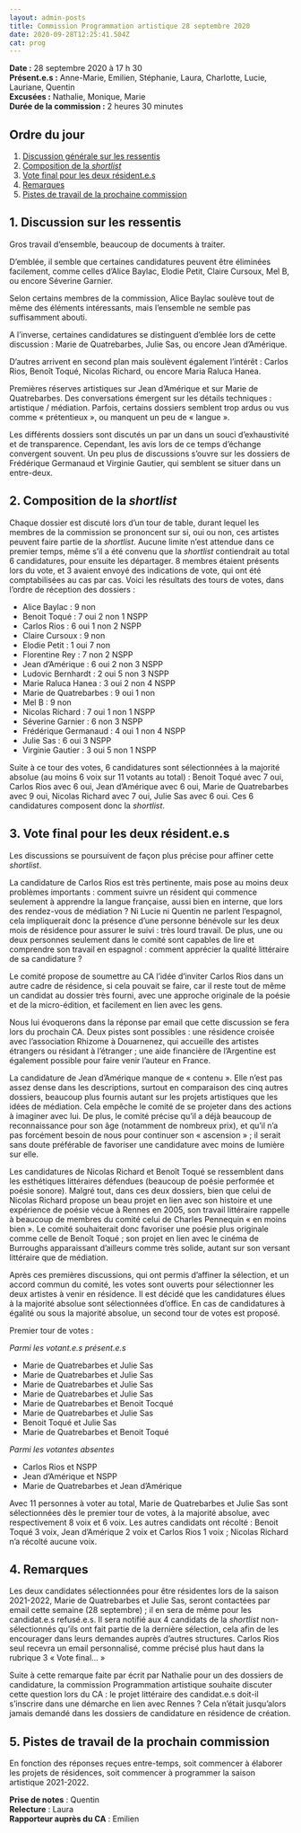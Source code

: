 ```yaml
---
layout: admin-posts
title: Commission Programmation artistique 28 septembre 2020
date: 2020-09-28T12:25:41.504Z
cat: prog
---
```

**Date :** 28 septembre 2020 à 17 h 30  
**Présent.e.s :** Anne-Marie, Emilien, Stéphanie, Laura, Charlotte, Lucie, Lauriane, Quentin  
**Excusées :** Nathalie, Monique, Marie  
**Durée de la commission :** 2 heures 30 minutes  

## Ordre du jour

1. [Discussion générale sur les ressentis](#discussion)
2. [Composition de la _shortlist_](#shortlist)
3. [Vote final pour les deux résident.e.s](#final)
4. [Remarques](#remarques)
5. [Pistes de travail de la prochaine commission](#pistes)

## <a href="#discussion"></a> 1\. Discussion sur les ressentis

Gros travail d’ensemble, beaucoup de documents à traiter.

D’emblée, il semble que certaines candidatures peuvent être éliminées facilement, comme celles d’Alice Baylac, Elodie Petit, Claire Cursoux, Mel B, ou encore Séverine Garnier.

Selon certains membres de la commission, Alice Baylac soulève tout de même des éléments intéressants, mais l’ensemble ne semble pas suffisamment abouti.

A l’inverse, certaines candidatures se distinguent d’emblée lors de cette discussion : Marie de Quatrebarbes, Julie Sas, ou encore Jean d’Amérique.

D’autres arrivent en second plan mais soulèvent également l’intérêt : Carlos Rios, Benoît Toqué, Nicolas Richard, ou encore Maria Raluca Hanea.

Premières réserves artistiques sur Jean d’Amérique et sur Marie de Quatrebarbes. Des conversations émergent sur les détails techniques : artistique / médiation. Parfois, certains dossiers semblent trop ardus ou vus comme « prétentieux », ou manquent un peu de « langue ».

Les différents dossiers sont discutés un par un dans un souci d’exhaustivité et de transparence. Cependant, les avis lors de ce temps d’échange convergent souvent. Un peu plus de discussions s’ouvre sur les dossiers de Frédérique Germanaud et Virginie Gautier, qui semblent se situer dans un entre-deux.

## <a href="#shortlist"></a> 2\. Composition de la _shortlist_

Chaque dossier est discuté lors d’un tour de table, durant lequel les membres de la commission se prononcent sur si, oui ou non, ces artistes peuvent faire partie de la _shortlist_. Aucune limite n’est attendue dans ce premier temps, même s’il a été convenu que la _shortlist_ contiendrait au total 6 candidatures, pour ensuite les départager. 8 membres étaient présents lors du vote, et 3 avaient envoyé des indications de vote, qui ont été comptabilisées au cas par cas. Voici les résultats des tours de votes, dans l’ordre de réception des dossiers :

*   Alice Baylac : 9 non
*   Benoit Toqué : 7 oui 2 non 1 NSPP
*   Carlos Rios : 6 oui 1 non 2 NSPP
*   Claire Cursoux : 9 non
*   Elodie Petit : 1 oui 7 non
*   Florentine Rey : 7 non 2 NSPP
*   Jean d’Amérique : 6 oui 2 non 3 NSPP
*   Ludovic Bernhardt : 2 oui 5 non 3 NSPP
*   Marie Raluca Hanea : 3 oui 2 non 4 NSPP
*   Marie de Quatrebarbes : 9 oui 1 non
*   Mel B : 9 non
*   Nicolas Richard : 7 oui 1 non 1 NSPP
*   Séverine Garnier : 6 non 3 NSPP
*   Frédérique Germanaud : 4 oui 1 non 4 NSPP
*   Julie Sas : 6 oui 3 NSPP
*   Virginie Gautier : 3 oui 5 non 1 NSPP

Suite à ce tour des votes, 6 candidatures sont sélectionnées à la majorité absolue (au moins 6 voix sur 11 votants au total) : Benoit Toqué avec 7 oui, Carlos Rios avec 6 oui, Jean d’Amérique avec 6 oui, Marie de Quatrebarbes avec 9 oui, Nicolas Richard avec 7 oui, Julie Sas avec 6 oui. Ces 6 candidatures composent donc la _shortlist_.

## <a href="#final"></a> 3\. Vote final pour les deux résident.e.s

Les discussions se poursuivent de façon plus précise pour affiner cette _shortlist_.

La candidature de Carlos Rios est très pertinente, mais pose au moins deux problèmes importants : comment suivre un résident qui commence seulement à apprendre la langue française, aussi bien en interne, que lors des rendez-vous de médiation ? Ni Lucie ni Quentin ne parlent l’espagnol, cela impliquerait donc la présence d’une personne bénévole sur les deux mois de résidence pour assurer le suivi : très lourd travail. De plus, une ou deux personnes seulement dans le comité sont capables de lire et comprendre son travail en espagnol : comment apprécier la qualité littéraire de sa candidature ?

Le comité propose de soumettre au CA l’idée d’inviter Carlos Rios dans un autre cadre de résidence, si cela pouvait se faire, car il reste tout de même un candidat au dossier très fourni, avec une approche originale de la poésie et de la micro-édition, et facilement en lien avec les gens.

Nous lui évoquerons dans la réponse par email que cette discussion se fera lors du prochain CA. Deux pistes sont possibles : une résidence croisée avec l’association Rhizome à Douarnenez, qui accueille des artistes étrangers ou résidant à l’étranger ; une aide financière de l’Argentine est également possible pour faire venir l’auteur en France.

La candidature de Jean d’Amérique manque de « contenu ». Elle n’est pas assez dense dans les descriptions, surtout en comparaison des cinq autres dossiers, beaucoup plus fournis autant sur les projets artistiques que les idées de médiation. Cela empêche le comité de se projeter dans des actions à imaginer avec lui. De plus, le comité précise qu’il a déjà beaucoup de reconnaissance pour son âge (notamment de nombreux prix), et qu’il n’a pas forcément besoin de nous pour continuer son « ascension » ; il serait sans doute préférable de favoriser une candidature avec moins de lumière sur elle.

Les candidatures de Nicolas Richard et Benoît Toqué se ressemblent dans les esthétiques littéraires défendues (beaucoup de poésie performée et poésie sonore). Malgré tout, dans ces deux dossiers, bien que celui de Nicolas Richard propose un beau projet en lien avec son histoire et une expérience de poésie vécue à Rennes en 2005, son travail littéraire rappelle à beaucoup de membres du comité celui de Charles Pennequin « en moins bien ». Le comité souhaiterait donc favoriser une poésie plus originale comme celle de Benoît Toqué ; son projet en lien avec le cinéma de Burroughs apparaissant d’ailleurs comme très solide, autant sur son versant littéraire que de médiation.

Après ces premières discussions, qui ont permis d’affiner la sélection, et un accord commun du comité, les votes sont ouverts pour sélectionner les deux artistes à venir en résidence. Il est décidé que les candidatures élues à la majorité absolue sont sélectionnées d’office. En cas de candidatures à égalité ou sous la majorité absolue, un second tour de votes est proposé.

Premier tour de votes :

_Parmi les votant.e.s présent.e.s_

*   Marie de Quatrebarbes et Julie Sas
*   Marie de Quatrebarbes et Julie Sas
*   Marie de Quatrebarbes et Julie Sas
*   Marie de Quatrebarbes et Julie Sas
*   Marie de Quatrebarbes et Benoit Tocqué
*   Marie de Quatrebarbes et Julie Sas
*   Benoit Toqué et Julie Sas
*   Marie de Quatrebarbes et Benoit Toqué

_Parmi les votantes absentes_

*   Carlos Rios et NSPP
*   Jean d’Amérique et NSPP
*   Marie de Quatrebarbes et Jean d’Amérique

Avec 11 personnes à voter au total, Marie de Quatrebarbes et Julie Sas sont sélectionnées dès le premier tour de votes, à la majorité absolue, avec respectivement 8 voix et 6 voix. Les autres candidats ont récolté : Benoit Toqué 3 voix, Jean d’Amérique 2 voix et Carlos Rios 1 voix ; Nicolas Richard n’a récolté aucune voix.

## <a href="#remarques"></a> 4\. Remarques

Les deux candidates sélectionnées pour être résidentes lors de la saison 2021-2022, Marie de Quatrebarbes et Julie Sas, seront contactées par email cette semaine (28 septembre) ; il en sera de même pour les candidat.e.s refusé.e.s. Il sera notifié aux 4 candidats de la _shortlist_ non-sélectionnés qu’ils ont fait partie de la dernière sélection, cela afin de les encourager dans leurs demandes auprès d’autres structures. Carlos Rios seul recevra un email personnalisé, comme précisé plus haut dans la rubrique 3 « Vote final… »

Suite à cette remarque faite par écrit par Nathalie pour un des dossiers de candidature, la commission Programmation artistique souhaite discuter cette question lors du CA : le projet littéraire des candidat.e.s doit-il s’inscrire dans une démarche en lien avec Rennes ? Cela n’était jusqu’alors jamais demandé dans les dossiers de candidature en résidence de création.

## <a href="#pistes"></a> 5\. Pistes de travail de la prochain commission

En fonction des réponses reçues entre-temps, soit commencer à élaborer les projets de résidences, soit commencer à programmer la saison artistique 2021-2022.

**Prise de notes** : Quentin  
**Relecture** : Laura  
**Rapporteur auprès du CA** : Emilien
